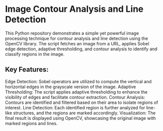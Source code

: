 # Image Contour Analysis and Line Detection
This Python repository demonstrates a simple yet powerful image processing technique for contour analysis and line detection using the OpenCV library. The script fetches an image from a URL, applies Sobel edge detection, adaptive thresholding, and contour analysis to identify and classify regions in the image.
## Key Features:
Edge Detection: Sobel operators are utilized to compute the vertical and horizontal edges in the grayscale version of the image.
Adaptive Thresholding: The script applies adaptive thresholding to enhance the visibility of edges and facilitate contour extraction.
Contour Analysis: Contours are identified and filtered based on their area to isolate regions of interest.
Line Detection: Each identified region is further analyzed for line-like structures, and the regions are marked accordingly.
Visualization: The final result is displayed using OpenCV, showcasing the original image with marked regions and lines.

